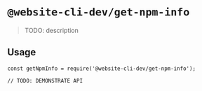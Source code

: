 # `@website-cli-dev/get-npm-info`

> TODO: description

## Usage

```
const getNpmInfo = require('@website-cli-dev/get-npm-info');

// TODO: DEMONSTRATE API
```

